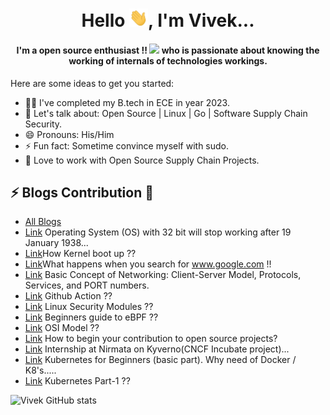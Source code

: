 <h1 align="center">Hello <img src="https://github.com/viveksahu26/viveksahu26/blob/main/assets/Hi.gif" width="30">, I'm Vivek...</h1>
<h4 align="center">I'm a open source enthusiast !! <img src="https://github.com/viveksahu26/viveksahu26/blob/master/assets/Developer.gif" width="35">‍ who is passionate about knowing the working of internals of technologies workings.</h4>

Here are some ideas to get you started:

- 👨‍💻 I've completed my B.tech in ECE in year 2023.
- 💬 Let's talk about: Open Source | Linux | Go | Software Supply Chain Security.
- 😄 Pronouns: His/Him
- ⚡ Fun fact: Sometime convince myself with sudo.
- 🔭 Love to work with Open Source Supply Chain Projects.

## ⚡ Blogs Contribution 📝
- [All Blogs](https://viveksahu26.substack.com/)
- [Link](https://dev.to/viveksahu26/operating-system-os-with-32-bit-will-stop-working-after-19-january-1938-3g14) Operating System (OS) with 32 bit will stop working after 19 January 1938... 
- [Link](https://dev.to/viveksahu26/how-kernel-boot-up--bje)How Kernel boot up ??
- [Link](https://www.linkedin.com/pulse/what-happens-when-you-search-wwwgooglecom-vivek-kumar-sahu/)What happens when you search for www.google.com !!
- [Link](https://www.linkedin.com/pulse/basic-concept-networking-client-server-model-protocols-sahu/) Basic Concept of Networking: Client-Server Model, Protocols, Services, and PORT numbers.
- [Link](https://dev.to/viveksahu26/github-action-d03) Github Action ??
- [Link](https://dev.to/viveksahu26/linux-security-modules-4e3a) Linux Security Modules ??
- [Link](https://dev.to/viveksahu26/beginners-guide-to-ebpf-4en3) Beginners guide to eBPF ??
- [Link](https://dev.to/viveksahu26/osi-model-420f) OSI Model ??
- [Link](https://dev.to/viveksahu26/how-to-begin-your-contribution-to-open-source-projects-kg0) How to begin your contribution to open source projects?
- [Link](https://dev.to/viveksahu26/internship-at-nirmata-on-kyvernocncf-sanboxed-project-4b2c) Internship at Nirmata on Kyverno(CNCF Incubate project)...
- [Link](https://dev.to/viveksahu26/kubernetes-for-beginners-basic-part-why-need-of-docker-k8-s-2bgf) Kubernetes for Beginners (basic part). Why need of Docker / K8's.....
- [Link](https://dev.to/viveksahu26/kubernetes-part-1-1pja) Kubernetes Part-1 ??


![Vivek GitHub stats](https://github-readme-stats.vercel.app/api?username=viveksahu26&show_icons=true&theme=tokyonight)

